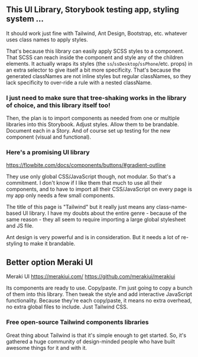 ## This UI Library, Storybook testing app, styling system ...

It should work just fine with Tailwind, Ant Design, Bootstrap, etc. whatever uses class names to apply styles.

That's because this library can easily apply SCSS styles to a component. That SCSS can reach inside the component and style any of the children elements. It actually wraps its styles (the `ss`/`ssDesktop`/`ssPhone`/etc. props) in an extra selector to give itself a bit more specificity. That's because the generated classNames are not inline styles but regular classNames, so they lack specificity to over-ride a rule with a nested className.

### I just need to make sure that tree-shaking works in the library of choice, and this library itself too!

Then, the plan is to import components as needed from one or multiple libraries into this Storybook. Adjust styles. Allow them to be brandable. Document each in a Story. And of course set up testing for the new component (visual and functional).

### Here's a promising UI library

https://flowbite.com/docs/components/buttons/#gradient-outline

They use only global CSS/JavaScript though, not modular. So that's a commitment. I don't know if I like them that much to use all their components, and to have to import all their CSS/JavaScript on every page is my app only needs a few small components.

The title of this page is "Tailwind" but it really just means any class-name-based UI library. I have my doubts about the entire genre - because of the same reason - they all seem to require importing a large global stylesheet and JS file.

Ant design is very powerful and is in consideration. But it needs a lot of re-styling to make it brandable.

## Better option Meraki UI

Meraki UI
https://merakiui.com/
https://github.com/merakiui/merakiui

Its components are ready to use. Copy/paste. I'm just going to copy a bunch of them into this library. Then tweak the style and add interactive JavaScript functionality. Because they're each copy/paste, it means no extra overhead, no extra global files to include. Just Tailwind CSS.

### Free open-source Tailwind components libraries

Great thing about Tailwind is that it's simple enough to get started. So, it's gathered a huge community of design-minded people who have built awesome things for it and with it.
